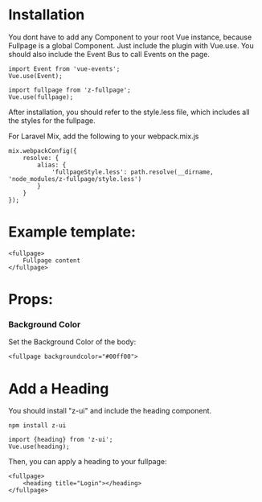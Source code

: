 # Installation

You dont have to add any Component to your root Vue instance, because Fullpage is a global Component. Just include the plugin with Vue.use.
You should also include the Event Bus to call Events on the page.
```
import Event from 'vue-events';
Vue.use(Event);

import fullpage from 'z-fullpage';
Vue.use(fullpage);
```

After installation, you should refer to the style.less file, which includes all the styles for the fullpage. 

For Laravel Mix, add the following to your webpack.mix.js
```
mix.webpackConfig({
	resolve: {
		alias: {
			'fullpageStyle.less': path.resolve(__dirname, 'node_modules/z-fullpage/style.less')
		}
	}
});
```

# Example template:
```
<fullpage>
    Fullpage content
</fullpage>
```

# Props:
### Background Color
Set the Background Color of the body:
```
<fullpage backgroundcolor="#00ff00">
```

# Add a Heading
You should install "z-ui" and include the heading component.
```
npm install z-ui
```
```
import {heading} from 'z-ui';
Vue.use(heading);
```
Then, you can apply a heading to your fullpage:
```
<fullpage>
    <heading title="Login"></heading>
</fullpage>
```
